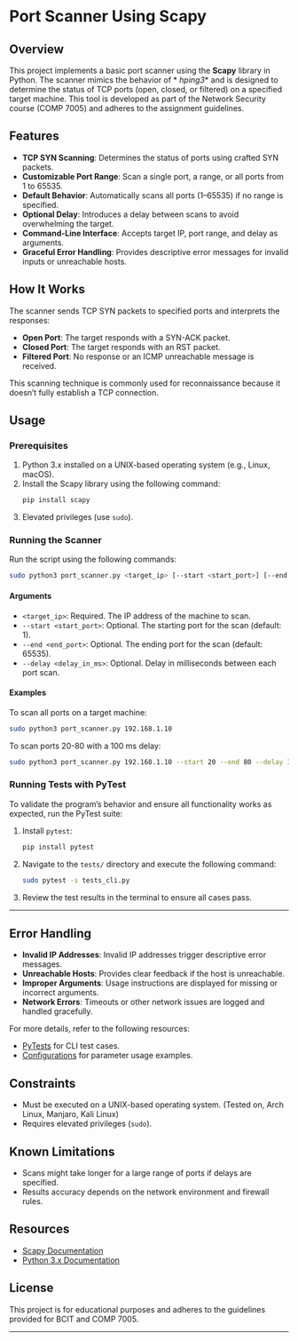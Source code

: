 # Port Scanner Using Scapy

## Overview

This project implements a basic port scanner using the **Scapy** library in Python. The scanner mimics the behavior of *
*hping3** and is designed to determine the status of TCP ports (open, closed, or filtered) on a specified target
machine. This tool is developed as part of the Network Security course (COMP 7005) and adheres to the assignment
guidelines.

## Features

- **TCP SYN Scanning**: Determines the status of ports using crafted SYN packets.
- **Customizable Port Range**: Scan a single port, a range, or all ports from 1 to 65535.
- **Default Behavior**: Automatically scans all ports (1–65535) if no range is specified.
- **Optional Delay**: Introduces a delay between scans to avoid overwhelming the target.
- **Command-Line Interface**: Accepts target IP, port range, and delay as arguments.
- **Graceful Error Handling**: Provides descriptive error messages for invalid inputs or unreachable hosts.

## How It Works

The scanner sends TCP SYN packets to specified ports and interprets the responses:

- **Open Port**: The target responds with a SYN-ACK packet.
- **Closed Port**: The target responds with an RST packet.
- **Filtered Port**: No response or an ICMP unreachable message is received.

This scanning technique is commonly used for reconnaissance because it doesn’t fully establish a TCP connection.

## Usage

### Prerequisites

1. Python 3.x installed on a UNIX-based operating system (e.g., Linux, macOS).
2. Install the Scapy library using the following command:
   ```bash
   pip install scapy
   ```
3. Elevated privileges (use `sudo`).

### Running the Scanner

Run the script using the following commands:

```bash
sudo python3 port_scanner.py <target_ip> [--start <start_port>] [--end <end_port>] [--delay <delay_in_ms>]
```

#### Arguments

- `<target_ip>`: Required. The IP address of the machine to scan.
- `--start <start_port>`: Optional. The starting port for the scan (default: 1).
- `--end <end_port>`: Optional. The ending port for the scan (default: 65535).
- `--delay <delay_in_ms>`: Optional. Delay in milliseconds between each port scan.

#### Examples

To scan all ports on a target machine:

```bash
sudo python3 port_scanner.py 192.168.1.10
```

To scan ports 20-80 with a 100 ms delay:

```bash
sudo python3 port_scanner.py 192.168.1.10 --start 20 --end 80 --delay 100
```

### Running Tests with PyTest

To validate the program’s behavior and ensure all functionality works as expected, run the PyTest suite:

1. Install `pytest`:
   ```bash
   pip install pytest
   ```

2. Navigate to the `tests/` directory and execute the following command:
   ```bash
   sudo pytest -s tests_cli.py
   ```

3. Review the test results in the terminal to ensure all cases pass.

---

## Error Handling

- **Invalid IP Addresses**: Invalid IP addresses trigger descriptive error messages.
- **Unreachable Hosts**: Provides clear feedback if the host is unreachable.
- **Improper Arguments**: Usage instructions are displayed for missing or incorrect arguments.
- **Network Errors**: Timeouts or other network issues are logged and handled gracefully.

For more details, refer to the following resources:

- [PyTests](https://github.com/am-eskandari/comp7005-assign3-amireskandari/blob/main/tests/tests_cli.py) for CLI test
  cases.
- [Configurations](https://github.com/am-eskandari/comp7005-assign3-amireskandari/blob/main/docs/configurations.md) for
  parameter usage examples.

## Constraints

- Must be executed on a UNIX-based operating system. (Tested on, Arch Linux, Manjaro, Kali Linux)
- Requires elevated privileges (`sudo`).

## Known Limitations

- Scans might take longer for a large range of ports if delays are specified.
- Results accuracy depends on the network environment and firewall rules.

## Resources

- [Scapy Documentation](https://scapy.net/doc/)
- [Python 3.x Documentation](https://www.python.org/)

## License

This project is for educational purposes and adheres to the guidelines provided for BCIT and COMP 7005.

---
